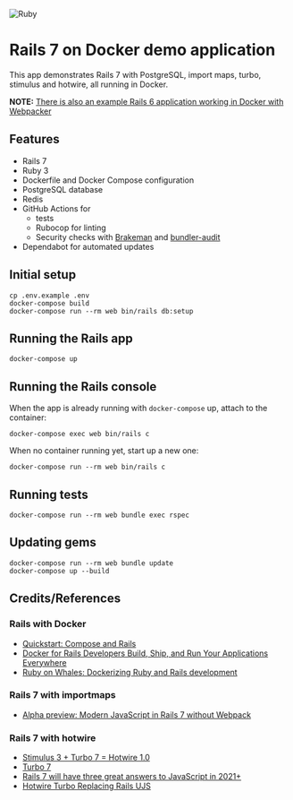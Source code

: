 ![Ruby](https://github.com/ryanwi/rails7-on-docker/workflows/Ruby/badge.svg)

# Rails 7 on Docker demo application

This app demonstrates Rails 7 with PostgreSQL, import maps, turbo, stimulus and hotwire, all running in Docker.

**NOTE:** [There is also an example Rails 6 application working in Docker with Webpacker](https://github.com/ryanwi/rails-on-docker)

## Features

* Rails 7
* Ruby 3
* Dockerfile and Docker Compose configuration
* PostgreSQL database
* Redis
* GitHub Actions for 
  * tests
  * Rubocop for linting
  * Security checks with [Brakeman](https://github.com/presidentbeef/brakeman) and [bundler-audit](https://github.com/rubysec/bundler-audit)
* Dependabot for automated updates

## Initial setup
```
cp .env.example .env
docker-compose build
docker-compose run --rm web bin/rails db:setup
```

## Running the Rails app
```
docker-compose up
```

## Running the Rails console
When the app is already running with `docker-compose` up, attach to the container:
```
docker-compose exec web bin/rails c
```

When no container running yet, start up a new one:
```
docker-compose run --rm web bin/rails c
```

## Running tests
```
docker-compose run --rm web bundle exec rspec
```

## Updating gems
```
docker-compose run --rm web bundle update
docker-compose up --build
```

## Credits/References

### Rails with Docker
* [Quickstart: Compose and Rails](https://docs.docker.com/compose/rails/)
* [Docker for Rails Developers
Build, Ship, and Run Your Applications Everywhere](https://pragprog.com/book/ridocker/docker-for-rails-developers)
* [Ruby on Whales:
Dockerizing Ruby and Rails development](https://evilmartians.com/chronicles/ruby-on-whales-docker-for-ruby-rails-development)

### Rails 7 with importmaps 

* [Alpha preview: Modern JavaScript in Rails 7 without Webpack](https://www.youtube.com/watch?v=PtxZvFnL2i0)

### Rails 7 with hotwire

* [Stimulus 3 + Turbo 7 = Hotwire 1.0](https://world.hey.com/dhh/stimulus-3-turbo-7-hotwire-1-0-9d507133)
* [Turbo 7](https://world.hey.com/hotwired/turbo-7-0dd7a27f)
* [Rails 7 will have three great answers to JavaScript in 2021+](https://world.hey.com/dhh/rails-7-will-have-three-great-answers-to-javascript-in-2021-8d68191b)
* [Hotwire Turbo Replacing Rails UJS](https://www.driftingruby.com/episodes/hotwire-turbo-replacing-rails-ujs)

